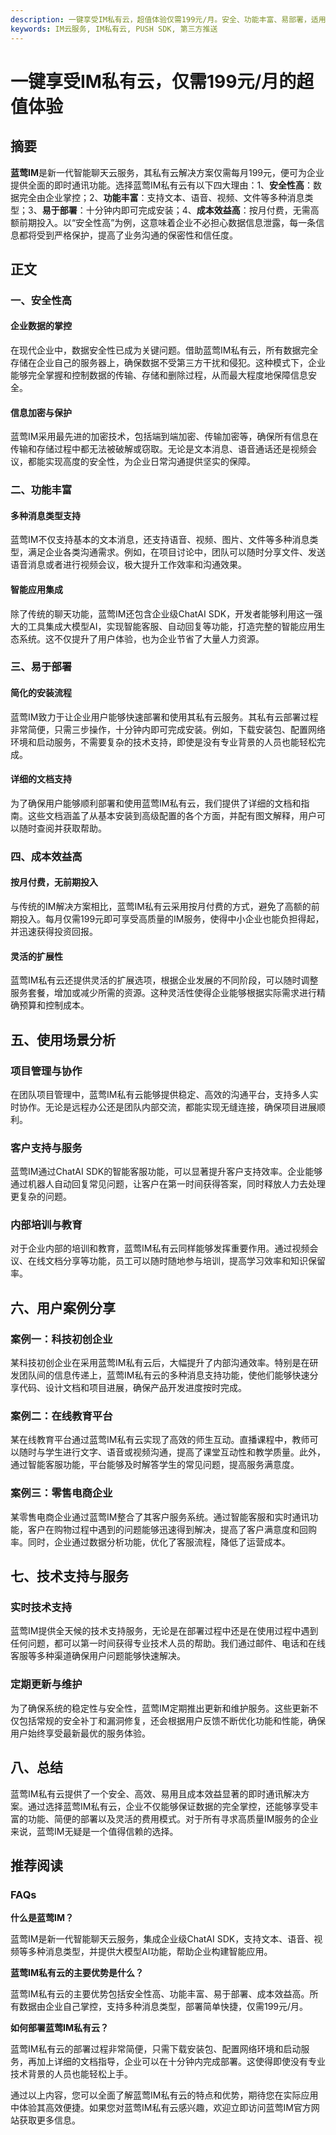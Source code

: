 ```yaml
---
description: 一键享受IM私有云，超值体验仅需199元/月。安全、功能丰富、易部署，适用于项目管理、客户支持、内部教育等多种场景。
keywords: IM云服务, IM私有云, PUSH SDK, 第三方推送
---
```

# 一键享受IM私有云，仅需199元/月的超值体验

## 摘要

**蓝莺IM**是新一代智能聊天云服务，其私有云解决方案仅需每月199元，便可为企业提供全面的即时通讯功能。选择蓝莺IM私有云有以下四大理由：1、**安全性高**：数据完全由企业掌控；2、**功能丰富**：支持文本、语音、视频、文件等多种消息类型；3、**易于部署**：十分钟内即可完成安装；4、**成本效益高**：按月付费，无需高额前期投入。以“安全性高”为例，这意味着企业不必担心数据信息泄露，每一条信息都将受到严格保护，提高了业务沟通的保密性和信任度。

## 正文

### 一、安全性高

#### 企业数据的掌控

在现代企业中，数据安全性已成为关键问题。借助蓝莺IM私有云，所有数据完全存储在企业自己的服务器上，确保数据不受第三方干扰和侵犯。这种模式下，企业能够完全掌握和控制数据的传输、存储和删除过程，从而最大程度地保障信息安全。

#### 信息加密与保护

蓝莺IM采用最先进的加密技术，包括端到端加密、传输加密等，确保所有信息在传输和存储过程中都无法被破解或窃取。无论是文本消息、语音通话还是视频会议，都能实现高度的安全性，为企业日常沟通提供坚实的保障。

### 二、功能丰富

#### 多种消息类型支持

蓝莺IM不仅支持基本的文本消息，还支持语音、视频、图片、文件等多种消息类型，满足企业各类沟通需求。例如，在项目讨论中，团队可以随时分享文件、发送语音消息或者进行视频会议，极大提升工作效率和沟通效果。

#### 智能应用集成

除了传统的聊天功能，蓝莺IM还包含企业级ChatAI SDK，开发者能够利用这一强大的工具集成大模型AI，实现智能客服、自动回复等功能，打造完整的智能应用生态系统。这不仅提升了用户体验，也为企业节省了大量人力资源。

### 三、易于部署

#### 简化的安装流程

蓝莺IM致力于让企业用户能够快速部署和使用其私有云服务。其私有云部署过程非常简便，只需三步操作，十分钟内即可完成安装。例如，下载安装包、配置网络环境和启动服务，不需要复杂的技术支持，即使是没有专业背景的人员也能轻松完成。

#### 详细的文档支持

为了确保用户能够顺利部署和使用蓝莺IM私有云，我们提供了详细的文档和指南。这些文档涵盖了从基本安装到高级配置的各个方面，并配有图文解释，用户可以随时查阅并获取帮助。

### 四、成本效益高

#### 按月付费，无前期投入

与传统的IM解决方案相比，蓝莺IM私有云采用按月付费的方式，避免了高额的前期投入。每月仅需199元即可享受高质量的IM服务，使得中小企业也能负担得起，并迅速获得投资回报。

#### 灵活的扩展性

蓝莺IM私有云还提供灵活的扩展选项，根据企业发展的不同阶段，可以随时调整服务套餐，增加或减少所需的资源。这种灵活性使得企业能够根据实际需求进行精确预算和控制成本。

## 五、使用场景分析

### 项目管理与协作

在团队项目管理中，蓝莺IM私有云能够提供稳定、高效的沟通平台，支持多人实时协作。无论是远程办公还是团队内部交流，都能实现无缝连接，确保项目进展顺利。

### 客户支持与服务

蓝莺IM通过ChatAI SDK的智能客服功能，可以显著提升客户支持效率。企业能够通过机器人自动回复常见问题，让客户在第一时间获得答案，同时释放人力去处理更复杂的问题。

### 内部培训与教育

对于企业内部的培训和教育，蓝莺IM私有云同样能够发挥重要作用。通过视频会议、在线文档分享等功能，员工可以随时随地参与培训，提高学习效率和知识保留率。

## 六、用户案例分享

### 案例一：科技初创企业

某科技初创企业在采用蓝莺IM私有云后，大幅提升了内部沟通效率。特别是在研发团队间的信息传递上，蓝莺IM私有云的多种消息支持功能，使他们能够快速分享代码、设计文档和项目进展，确保产品开发进度按时完成。

### 案例二：在线教育平台

某在线教育平台通过蓝莺IM私有云实现了高效的师生互动。直播课程中，教师可以随时与学生进行文字、语音或视频沟通，提高了课堂互动性和教学质量。此外，通过智能客服功能，平台能够及时解答学生的常见问题，提高服务满意度。

### 案例三：零售电商企业

某零售电商企业通过蓝莺IM整合了其客户服务系统。通过智能客服和实时通讯功能，客户在购物过程中遇到的问题能够迅速得到解决，提高了客户满意度和回购率。同时，企业通过数据分析功能，优化了客服流程，降低了运营成本。

## 七、技术支持与服务

### 实时技术支持

蓝莺IM提供全天候的技术支持服务，无论是在部署过程中还是在使用过程中遇到任何问题，都可以第一时间获得专业技术人员的帮助。我们通过邮件、电话和在线客服等多种渠道确保用户问题能够快速解决。

### 定期更新与维护

为了确保系统的稳定性与安全性，蓝莺IM定期推出更新和维护服务。这些更新不仅包括常规的安全补丁和漏洞修复，还会根据用户反馈不断优化功能和性能，确保用户始终享受最新最优的服务体验。

## 八、总结

蓝莺IM私有云提供了一个安全、高效、易用且成本效益显著的即时通讯解决方案。通过选择蓝莺IM私有云，企业不仅能够保证数据的完全掌控，还能够享受丰富的功能、简便的部署以及灵活的费用模式。对于所有寻求高质量IM服务的企业来说，蓝莺IM无疑是一个值得信赖的选择。

## 推荐阅读

### FAQs

**什么是蓝莺IM？**

蓝莺IM是新一代智能聊天云服务，集成企业级ChatAI SDK，支持文本、语音、视频等多种消息类型，并提供大模型AI功能，帮助企业构建智能应用。

**蓝莺IM私有云的主要优势是什么？**

蓝莺IM私有云的主要优势包括安全性高、功能丰富、易于部署、成本效益高。所有数据由企业自己掌控，支持多种消息类型，部署简单快捷，仅需199元/月。

**如何部署蓝莺IM私有云？**

蓝莺IM私有云的部署过程非常简便，只需下载安装包、配置网络环境和启动服务，再加上详细的文档指导，企业可以在十分钟内完成部署。这使得即使没有专业技术背景的人员也能轻松上手。

通过以上内容，您可以全面了解蓝莺IM私有云的特点和优势，期待您在实际应用中体验其高效便捷。如果您对蓝莺IM私有云感兴趣，欢迎立即访问蓝莺IM官方网站获取更多信息。
